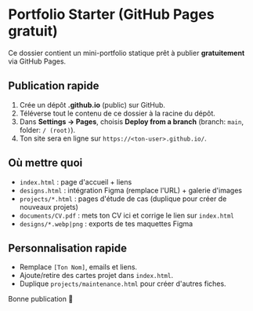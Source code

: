 # Portfolio Starter (GitHub Pages gratuit)

Ce dossier contient un mini-portfolio statique prêt à publier **gratuitement** via GitHub Pages.

## Publication rapide
1. Crée un dépôt **<ton-user>.github.io** (public) sur GitHub.
2. Téléverse tout le contenu de ce dossier à la racine du dépôt.
3. Dans **Settings → Pages**, choisis **Deploy from a branch** (branch: `main`, folder: `/ (root)`).
4. Ton site sera en ligne sur `https://<ton-user>.github.io/`.

## Où mettre quoi
- `index.html` : page d'accueil + liens
- `designs.html` : intégration Figma (remplace l'URL) + galerie d'images
- `projects/*.html` : pages d'étude de cas (duplique pour créer de nouveaux projets)
- `documents/CV.pdf` : mets ton CV ici et corrige le lien sur `index.html`
- `designs/*.webp|png` : exports de tes maquettes Figma

## Personnalisation rapide
- Remplace `[Ton Nom]`, emails et liens.
- Ajoute/retire des cartes projet dans `index.html`.
- Duplique `projects/maintenance.html` pour créer d'autres fiches.

Bonne publication 🚀